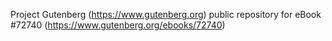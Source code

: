 Project Gutenberg (https://www.gutenberg.org) public repository
for eBook #72740 (https://www.gutenberg.org/ebooks/72740)

